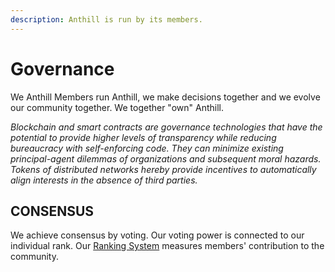 ```yaml
---
description: Anthill is run by its members.
---
```


# Governance

We Anthill Members run Anthill, we make decisions together and we evolve our community together. We together "own" Anthill.&#x20;

_Blockchain and smart contracts are governance technologies that have the potential to provide higher levels of transparency while reducing bureaucracy with self-enforcing code. They can minimize existing principal-agent dilemmas of organizations and subsequent moral hazards. Tokens of distributed networks hereby provide incentives to automatically align interests in the absence of third parties._

## CONSENSUS

We achieve consensus by voting. Our voting power is connected to our individual rank. Our [Ranking System](ranking-system.md) measures members' contribution to the community.

